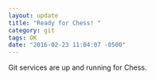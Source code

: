 ```yaml
---
layout: update
title: "Ready for Chess! "
category: git
tags: OK
date: "2016-02-23 11:04:07 -0500"
---
```


Git services are up and running for Chess.
